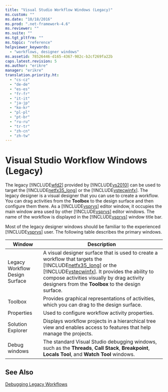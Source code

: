```yaml
---
title: "Visual Studio Workflow Windows (Legacy)"
ms.custom: ""
ms.date: "10/18/2016"
ms.prod: ".net-framework-4.6"
ms.reviewer: ""
ms.suite: ""
ms.tgt_pltfrm: ""
ms.topic: "reference"
helpviewer_keywords: 
  - "workflows, designer windows"
ms.assetid: 78526446-d165-4367-982c-b2cf269fa22b
caps.latest.revision: 5
ms.author: "erikre"
manager: "erikre"
translation.priority.ht: 
  - "cs-cz"
  - "de-de"
  - "es-es"
  - "fr-fr"
  - "it-it"
  - "ja-jp"
  - "ko-kr"
  - "pl-pl"
  - "pt-br"
  - "ru-ru"
  - "tr-tr"
  - "zh-cn"
  - "zh-tw"
---
```

# Visual Studio Workflow Windows (Legacy)
The legacy [!INCLUDE[wfd2](../workflowdesigner/includes/wfd2_md.md)] provided by [!INCLUDE[vs2010](../codequality/includes/vs2010_md.md)] can be used to target the [!INCLUDE[netfx35_long](../workflowdesigner/includes/netfx35_long_md.md)] or the [!INCLUDE[vstecwinfx](../workflowdesigner/includes/vstecwinfx_md.md)]. The legacy designer is a visual designer that you can use to create a workflow. You can drag activities from the **Toolbox** to the design surface and then configure them there. As a [!INCLUDE[vsprvs](../codequality/includes/vsprvs_md.md)] editor window, it occupies the main window area used by other [!INCLUDE[vsprvs](../codequality/includes/vsprvs_md.md)] editor windows. The name of the workflow is displayed in the [!INCLUDE[vsprvs](../codequality/includes/vsprvs_md.md)] window title bar.  
  
 Most of the legacy designer windows should be familiar to the experienced [!INCLUDE[vsprvs](../codequality/includes/vsprvs_md.md)] user. The following table describes the primary windows.  
  
|Window|Description|  
|------------|-----------------|  
|Legacy Workflow Design Surface|A visual designer surface that is used to create a workflow that targets the [!INCLUDE[netfx35_long](../workflowdesigner/includes/netfx35_long_md.md)] or the [!INCLUDE[vstecwinfx](../workflowdesigner/includes/vstecwinfx_md.md)]. It provides the ability to compose activities visually by drag activity designers from the **Toolbox** to the design surface.|  
|Toolbox|Provides graphical representations of activities, which you can drag to the design surface.|  
|Properties|Used to configure workflow activity properties.|  
|Solution Explorer|Displays workflow projects in a hierarchical tree view and enables access to features that help manage the projects.|  
|Debug windows|The standard Visual Studio debugging windows, such as the **Threads**, **Call Stack**, **Breakpoint**, **Locals Tool**, and **Watch Tool** windows.|  
  
## See Also  
 [Debugging Legacy Workflows](../workflowdesigner/debugging-legacy-workflows.md)